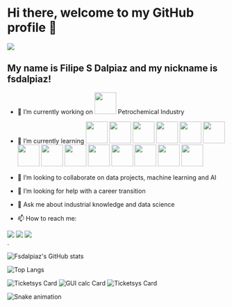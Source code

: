 # Hi there, welcome to my GitHub profile 👋


<div>
<img src="https://www.alura.com.br/artigos/assets/como-criar-um-readme-para-seu-perfil-github/imagem14.gif"/>
</div>

  
## My name is Filipe S Dalpiaz and my nickname is fsdalpiaz!


- 🔭 I’m currently working on <img src="https://cdn.iconscout.com/icon/premium/png-256-thumb/petrochemical-1617312-1377778.png" width=50 height=50/> Petrochemical Industry

- 🌱 I’m currently learning
<img src="https://cdn.jsdelivr.net/gh/devicons/devicon/icons/python/python-original.svg" width=50 height=50/> <img src="https://cdn.jsdelivr.net/gh/devicons/devicon/icons/pycharm/pycharm-original-wordmark.svg" width=50 height=50/> <img src="https://cdn.jsdelivr.net/gh/devicons/devicon/icons/anaconda/anaconda-original-wordmark.svg" width=50 height=50/>
<img src="https://cdn.jsdelivr.net/gh/devicons/devicon/icons/jupyter/jupyter-original-wordmark.svg" width=50 height=50/> <img src="https://cdn.jsdelivr.net/gh/devicons/devicon/icons/pandas/pandas-original-wordmark.svg" width=50 height=50/> <img src="https://cdn.jsdelivr.net/gh/devicons/devicon/icons/amazonwebservices/amazonwebservices-original.svg" width=50 height=50/> <img src="https://cdn.jsdelivr.net/gh/devicons/devicon/icons/c/c-original.svg" width=50 height=50/> <img src="https://cdn.jsdelivr.net/gh/devicons/devicon/icons/cplusplus/cplusplus-original.svg" width=50 height=50/> <img src="https://cdn.jsdelivr.net/gh/devicons/devicon/icons/css3/css3-original.svg" width=50 height=50/> <img src="https://cdn.jsdelivr.net/gh/devicons/devicon/icons/embeddedc/embeddedc-original.svg" width=50 height=50/> <img src="https://cdn.jsdelivr.net/gh/devicons/devicon/icons/git/git-original.svg" width=50 height=50/> <img src="https://cdn.jsdelivr.net/gh/devicons/devicon/icons/javascript/javascript-plain.svg" width=50 height=50/> <img src="https://cdn.jsdelivr.net/gh/devicons/devicon/icons/nodejs/nodejs-original-wordmark.svg" width=50 height=50/> <img src="https://cdn.jsdelivr.net/gh/devicons/devicon/icons/react/react-original.svg" width=50 height=50/>

- 👯 I’m looking to collaborate on data projects, machine learning and AI
- 🤔 I’m looking for help with a career transition
- 💬 Ask me about industrial knowledge and data science
- 📫 How to reach me:
<div>
<a href="https://instagram.com/dalpiazfs" target="_blank"><img src="https://img.shields.io/badge/-Instagram-%23E4405F?style=for-the-badge&logo=instagram&logoColor=white" target="_blank"></a>
<a href = "mailto:filipsdalpiaz@gmail.com"><img src="https://img.shields.io/badge/Gmail-D14836?style=for-the-badge&logo=gmail&logoColor=white" target="_blank"></a>
<a href="https://www.linkedin.com/in/filipesdalpiaz" target="_blank"><img src="https://img.shields.io/badge/-LinkedIn-%230077B5?style=for-the-badge&logo=linkedin&logoColor=white" target="_blank"></a>   
</div>
<div>
.
</div>

![Fsdalpiaz's GitHub stats](https://github-readme-stats.vercel.app/api?username=fsdalpiaz&show_icons=true&theme=transparent)


![Top Langs](https://github-readme-stats.vercel.app/api/top-langs/?username=fsdalpiaz&layout=compact&show_icons=true&theme=transparent)


![Ticketsys Card](https://github-readme-stats.vercel.app/api/pin/?username=fsdalpiaz&repo=Ticketsys&show_owner=true&theme=transparent) ![GUI calc Card](https://github-readme-stats.vercel.app/api/pin/?username=fsdalpiaz&repo=CalcGUI&show_owner=true&theme=transparent) ![Ticketsys Card](https://github-readme-stats.vercel.app/api/pin/?username=fsdalpiaz&repo=originSix-beautysalon.rocketseat.discover&show_owner=true&theme=transparent)


![Snake animation](https://github.com/fsdalpiaz/fsdalpiaz/blob/output/github-contribution-grid-snake.svg)
